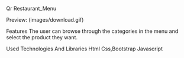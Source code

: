 Qr Restaurant_Menu



Preview:
(images/download.gif)

Features
The user can browse through the categories in the menu and select the product they want.

Used Technologies And Libraries
Html
Css,Bootstrap
Javascript

